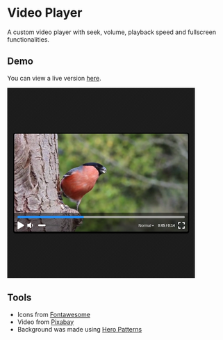 # Video Player
A custom video player with seek, volume, playback speed and fullscreen functionalities.

## Demo
You can view a live version [here](https://tinawebdev.github.io/javascript-projects/video-player/).

[![](demo.png)](#)

## Tools
* Icons from [Fontawesome](https://fontawesome.com/)
* Video from [Pixabay](https://pixabay.com/)
* Background was made using [Hero Patterns](https://www.heropatterns.com/)
